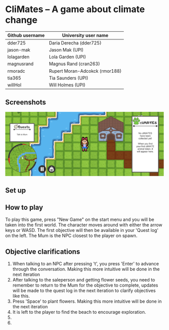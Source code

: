 # CliMates – A game about climate change 

| Github username | University user name |
|---|---|
| dder725 | Daria Derecha (dder725) | 
| jason-mak | Jason Mak (UPI) |
| lolagarden | Lola Garden (UPI) |
| magnusrand | Magnus Rand (cran263) |
| rmoradc | Rupert Moran-Adcokck (rmor188) |
| tia365 | Tia Saunders (UPI) |
| willHol | Will Holmes (UPI) |

## Screenshots
![Game screen](Screenshots/game_screen.png)

## Set up

## How to play
To play this game, press "New Game" on the start menu and you will be taken into the first world. The character moves around with either the arrow keys or WASD. The first objective will then be available in your 'Quest log' on the left. The Mum is the NPC closest to the player on spawn. 

## Objective clarifications
1. When talking to an NPC after pressing 't', you press 'Enter' to advance through the conversation. Making this more intuitive will be done in the next iteration
2. After talking to the saleperson and getting flower seeds, you need to remember to return to the Mum for the objective to complete, updates will be made to the quest log in the next iteration to clarify objectives like this.
3. Press 'Space' to plant flowers. Making this more intuitive will be done in the next iteration
4. It is left to the player to find the beach to encourage exploration.
5. 
6. 


